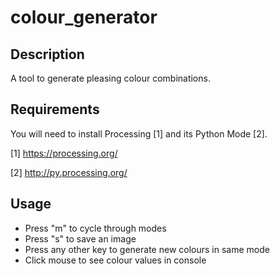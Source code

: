 # colour_generator

## Description

A tool to generate pleasing colour combinations.

## Requirements

You will need to install Processing [1] and its Python Mode [2].

[1] https://processing.org/

[2] http://py.processing.org/

## Usage

- Press "m" to cycle through modes
- Press "s" to save an image
- Press any other key to generate new colours in same mode
- Click mouse to see colour values in console

